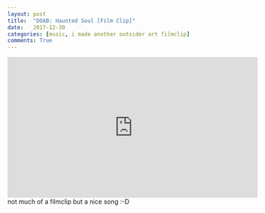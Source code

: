 ```yaml
---
layout: post
title:  "DOAB: Haunted Soul [Film Clip]"
date:   2017-12-30
categories: [music, i made another outsider art filmclip]
comments: True
---
```

<iframe width="560" height="315" src="https://www.youtube.com/embed/XZHD2jmp53g" frameborder="0" allow="accelerometer; autoplay; encrypted-media; gyroscope; picture-in-picture" allowfullscreen></iframe>
not much of a filmclip but a nice song :-D

